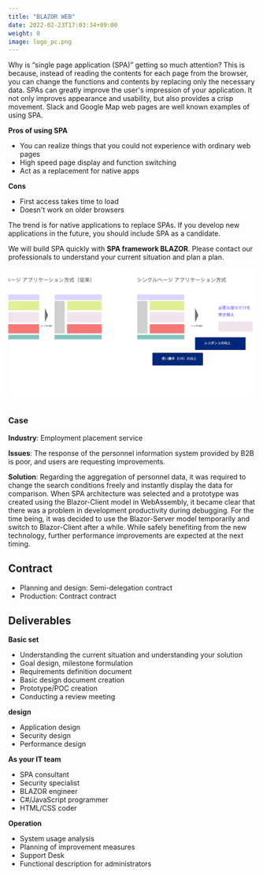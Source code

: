 ```yaml
---
title: "BLAZOR WEB"
date: 2022-02-23T17:03:34+09:00
weight: 0
image: logo_pc.png
---
```


Why is “single page application (SPA)” getting so much attention? This is because, instead of reading the contents for each page from the browser, you can change the functions and contents by replacing only the necessary data. SPAs can greatly improve the user's impression of your application. It not only improves appearance and usability, but also provides a crisp movement. Slack and Google Map web pages are well known examples of using SPA.

**Pros of using SPA**

- You can realize things that you could not experience with ordinary web pages
- High speed page display and function switching
- Act as a replacement for native apps

**Cons**

- First access takes time to load
- Doesn't work on older browsers

The trend is for native applications to replace SPAs. If you develop new applications in the future, you should include SPA as a candidate.

We will build SPA quickly with **SPA framework BLAZOR**. Please contact our professionals to understand your current situation and plan a plan.

![ Image is not Available !](blazor-web.webp)

### Case

**Industry**: Employment placement service

**Issues**: The response of the personnel information system provided by B2B is poor, and users are requesting improvements.

**Solution**: Regarding the aggregation of personnel data, it was required to change the search conditions freely and instantly display the data for comparison. When SPA architecture was selected and a prototype was created using the Blazor-Client model in WebAssembly, it became clear that there was a problem in development productivity during debugging. For the time being, it was decided to use the Blazor-Server model temporarily and switch to Blazor-Client after a while. While safely benefiting from the new technology, further performance improvements are expected at the next timing.

## Contract

- Planning and design: Semi-delegation contract
- Production: Contract contract

## Deliverables

**Basic set**

- Understanding the current situation and understanding your solution
- Goal design, milestone formulation
- Requirements definition document
- Basic design document creation
- Prototype/POC creation
- Conducting a review meeting



**design**

- Application design
- Security design
- Performance design

**As your IT team**

- SPA consultant
- Security specialist
- BLAZOR engineer
- C#/JavaScript programmer
- HTML/CSS coder

**Operation**

- System usage analysis
- Planning of improvement measures
- Support Desk
- Functional description for administrators
